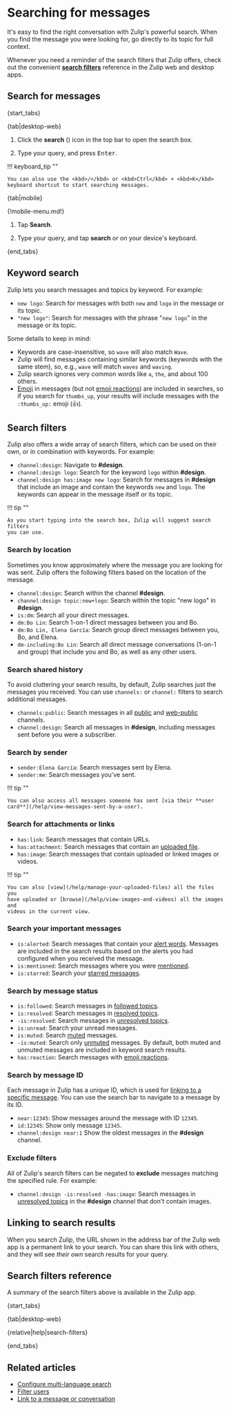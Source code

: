 # Searching for messages

It's easy to find the right conversation with Zulip's powerful search. When you
find the message you were looking for, go directly to its topic for full context.

Whenever you need a reminder of the search filters that Zulip offers, check out
the convenient [**search filters**](#search-filters-reference) reference
in the Zulip web and desktop apps.

## Search for messages

{start_tabs}

{tab|desktop-web}

1. Click the **search** (<i class="search_icon zulip-icon
   zulip-icon-search"></i>) icon in the top bar to open the search box.

1. Type your query, and press <kbd>Enter</kbd>.

!!! keyboard_tip ""

    You can also use the <kbd>/</kbd> or <kbd>Ctrl</kbd> + <kbd>K</kbd>
    keyboard shortcut to start searching messages.

{tab|mobile}

{!mobile-menu.md!}

1. Tap <i class="zulip-icon zulip-icon-search mobile-help"></i> **Search**.

1. Type your query, and tap **search** or
   <i class="zulip-icon zulip-icon-search mobile-help"></i> on your device's
   keyboard.

{end_tabs}

## Keyword search

Zulip lets you search messages and topics by keyword. For example:

* `new logo`: Search for messages with both `new` and `logo` in the message or
  its topic.
* `"new logo"`: Search for messages with the phrase "`new logo`" in the message
  or its topic.

Some details to keep in mind:

- Keywords are case-insensitive, so `wave` will also match `Wave`.
- Zulip will find messages containing similar keywords (keywords with the same
  stem), so, e.g., `wave` will match `waves` and `waving`.
- Zulip search ignores very common words like `a`, `the`, and about 100 others.
- [Emoji](/help/emoji-and-emoticons) in messages (but not [emoji
  reactions](/help/emoji-reactions)) are included in searches, so if you search
  for `thumbs_up`, your results will include messages with the `:thumbs_up:` emoji (👍).

## Search filters

Zulip also offers a wide array of search filters, which can be used on their
own, or in combination with keywords. For example:

* `channel:design`: Navigate to **#design**.
* `channel:design logo`: Search for the keyword `logo` within **#design**.
* `channel:design has:image new logo`: Search for messages in **#design** that
  include an image and contain the keywords `new` and `logo`. The keywords can
  appear in the message itself or its topic.

!!! tip ""

    As you start typing into the search box, Zulip will suggest search filters
    you can use.

### Search by location

Sometimes you know approximately where the message you are looking for was sent.
Zulip offers the following filters based on the location of the message.

* `channel:design`: Search within the channel **#design**.
* `channel:design topic:new+logo`: Search within the topic "new logo" in
  **#design**.
* `is:dm`: Search all your direct messages.
* `dm:Bo Lin`: Search 1-on-1 direct messages between you and Bo.
* `dm:Bo Lin, Elena García`: Search group direct messages
  between you, Bo, and Elena.
* `dm-including:Bo Lin`: Search all direct message conversations
  (1-on-1 and group) that include you and Bo, as well as any other users.

### Search shared history

To avoid cluttering your search results, by default, Zulip searches just the
messages you received. You can use `channels:` or `channel:` filters to search
additional messages.

* `channels:public`: Search messages in all
  [public](/help/channel-permissions#public-channels) and
  [web-public](/help/channel-permissions#web-public-channels) channels.
* `channel:design`: Search all messages in **#design**, including messages sent
  before you were a subscriber.

### Search by sender

* `sender:Elena García`: Search messages sent by Elena.
* `sender:me`: Search messages you've sent.

!!! tip ""

    You can also access all messages someone has sent [via their **user
    card**](/help/view-messages-sent-by-a-user).

### Search for attachments or links

* `has:link`: Search messages that contain URLs.
* `has:attachment`: Search messages that contain an [uploaded
  file](/help/share-and-upload-files).
* `has:image`: Search messages that contain uploaded or linked images or videos.

!!! tip ""

    You can also [view](/help/manage-your-uploaded-files) all the files you
    have uploaded or [browse](/help/view-images-and-videos) all the images and
    videos in the current view.

### Search your important messages

* `is:alerted`: Search messages that contain your [alert
  words](/help/dm-mention-alert-notifications#alert-words). Messages are
  included in the search results based on the alerts you had configured when you
  received the message.
* `is:mentioned`: Search messages where you were
  [mentioned](/help/mention-a-user-or-group).
* `is:starred`: Search your [starred messages](/help/star-a-message).

### Search by message status

* `is:followed`: Search messages in [followed topics](/help/follow-a-topic).
* `is:resolved`: Search messages in [resolved topics](/help/resolve-a-topic).
* `-is:resolved`: Search messages in [unresolved topics](/help/resolve-a-topic).
* `is:unread`: Search your unread messages.
* `is:muted`: Search [muted](/help/mute-a-topic) messages.
* `-is:muted`: Search only [unmuted](/help/mute-a-topic) messages. By default,
  both muted and unmuted messages are included in keyword search results.
* `has:reaction`: Search messages with [emoji reactions](/help/emoji-reactions).

### Search by message ID

Each message in Zulip has a unique ID, which is used for [linking to a specific
message](/help/link-to-a-message-or-conversation#link-to-zulip-from-anywhere).
You can use the search bar to navigate to a message by its ID.

* `near:12345`: Show messages around the message with ID `12345`.
* `id:12345`: Show only message `12345`.
* `channel:design near:1` Show the oldest messages in the **#design** channel.

### Exclude filters

All of Zulip's search filters can be negated to **exclude** messages matching
the specified rule. For example:

- `channel:design -is:resolved -has:image`: Search messages in [unresolved
  topics](/help/resolve-a-topic) in the **#design** channel that don't contain
  images.

## Linking to search results

When you search Zulip, the URL shown in the address bar of the Zulip web app is a
permanent link to your search. You can share this link with others, and they
will see *their own* search results for your query.

## Search filters reference

A summary of the search filters above is available in the Zulip app.

{start_tabs}

{tab|desktop-web}

{relative|help|search-filters}

{end_tabs}

## Related articles

* [Configure multi-language search](/help/configure-multi-language-search)
* [Filter users](/help/user-list#filter-users)
* [Link to a message or
  conversation](/help/link-to-a-message-or-conversation#link-to-zulip-from-anywhere)
